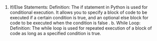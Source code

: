 1. If/Else Statements:
Definition: The if statement in Python is used for conditional execution. It allows you to specify a block of code to be executed if a certain condition is true, and an optional else block for code to be executed when the condition is false
.
b. While Loop:
Definition: The while loop is used for repeated execution of a block of code as long as a specified condition is true.
